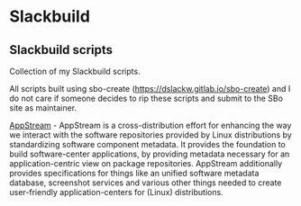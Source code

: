 # Slackbuild
## Slackbuild scripts

Collection of my Slackbuild scripts.

All scripts built using sbo-create (https://dslackw.gitlab.io/sbo-create) and I do not care if
someone decides to rip these scripts and submit to the SBo site as maintainer.

[AppStream](https://github.com/kermitdafrog8/Slackbuild/tree/main/Desktop/AppStream) - 
AppStream is a cross-distribution effort for enhancing the way we
interact with the software repositories provided by Linux distributions
by standardizing software component metadata.
It provides the foundation to build software-center applications,
by providing metadata necessary for an application-centric view on
package repositories. AppStream additionally provides specifications for
things like an unified software metadata database, screenshot services
and various other things needed to create user-friendly
application-centers for (Linux) distributions.<br>
